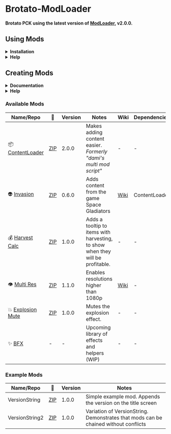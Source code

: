 # Brotato-ModLoader

**Brotato PCK using the latest version of [ModLoader](https://github.com/GodotModding/godot-mod-loader), v2.0.0.**

## Using Mods

 <details>
 <summary><b>Installation</b></summary>
 
 <br />
 
>  ### ⚙ Installation ⚙
>  
> - [Download the ``ModLoader.zip`` file](https://github.com/BrotatoMods/Brotato-ModLoader/releases/download/v2.0.0/ModLoader.zip)
>
> - Unpack the ``ModLoader.zip`` file
>
> - Copy the ``ModLoader.pck`` and the ``run.gd`` inside the Brotato game folder   
> ![image](https://user-images.githubusercontent.com/41547570/209873722-64bd0388-1a2b-4c67-88d7-3b83499f7466.png)
>
> - Create a ``mods`` folder at the same location   
> ![image](https://user-images.githubusercontent.com/41547570/209873160-5fed6b66-52d3-4ee8-86d4-f752aa44b89e.png)
> 
> - Inside Steam add the following start options to Brotato   
> ![image](https://user-images.githubusercontent.com/41547570/209873529-0094e4f9-2326-4075-8352-42961c0c2980.png)   
> ![image](https://user-images.githubusercontent.com/41547570/209873571-dba1fbf1-9a30-48af-9d8d-56aee4ef5ccd.png)   
> ``--enable-mods --main-pack ModLoader.pck --script run.gd``
> 
> - Add mod zips to your "mods" folder. There's no need to unzip them, just drop them into "mods".   
>    ![image](https://user-images.githubusercontent.com/41547570/209873887-cd37f093-0bdd-47ca-b21a-6b4f96098df0.png)
>    - Note that some mods have dependencies, eg [Invasion](https://github.com/BrotatoMods/Brotato-Invasion-Mod) depends on [ContentLoader](https://github.com/BrotatoMods/Brotato-ContentLoader).
>    - This just means that to use one, you have to have the other.
>    - You can check dependencies by opening the mod zip, going into "mods-unpacked" then the mod folder name, and checking "\_meta.json"
> 
> 
> - Launch the game 🚀

 </details>
 
 <details>
 <summary><b>Help</b></summary>
   
<br />

> ### :interrobang: Help :interrobang:
>
> If you get stuck you can ask for help in the [Space Potatoes Discord](https://discord.gg/j39jE6k)   
> Make sure to read the **modding-faq** and verify that you read it by clicking the check emote.   
> ![image](https://user-images.githubusercontent.com/41547570/211566790-5611494b-f2f9-4cd3-b7b6-64cd7de3b816.png)   
> ![image](https://user-images.githubusercontent.com/41547570/211566842-0b8c0957-1438-4dfc-8e98-8d7a608bc29b.png)   
> 
> After that go to ``#modding-help`` and ask away :thumbsup:   
> ![image](https://user-images.githubusercontent.com/41547570/211572905-56081f0b-26c9-4fbb-849d-f5f6cd74eb0f.png)

 </details>

## Creating Mods

 <details>
 <summary><b>Documentation</b></summary>
 
 <br />
 
 > - For general information on how to use the Mod Loader check the [Godot Modding Readme](https://github.com/GodotModding/godot-mod-loader).
 > - In the near future we will provide detailed and Brotato specific documentation here.
  
 </details>
 
 <details>
 <summary><b>Help</b></summary>
   
<br />

> We are happy to chat in the [Space Potatoes Discord](https://discord.gg/j39jE6k)   
> Make sure to read the **modding-faq** and verify it by clicking the check emote.   
> ![image](https://user-images.githubusercontent.com/41547570/211566790-5611494b-f2f9-4cd3-b7b6-64cd7de3b816.png)   
> ![image](https://user-images.githubusercontent.com/41547570/211566842-0b8c0957-1438-4dfc-8e98-8d7a608bc29b.png)   
> 
> After that we welcome you in ``#modding-dev`` :thumbsup:   
> ![image](https://user-images.githubusercontent.com/41547570/211591351-a3733080-f952-4165-8ad4-f400ea80e26d.png)


 </details>

### Available Mods

| Name/Repo | 💾 | Version | Notes | Wiki | Dependencies |
| --- | --- | --- | --- | --- | --- |
| 📦 [ContentLoader](https://github.com/BrotatoMods/Brotato-ContentLoader/releases) | [ZIP](https://github.com/BrotatoMods/Brotato-ContentLoader/releases/download/v2.0.0/Dami-ContentLoader-v2.0.0.zip) | 2.0.0 | Makes adding content easier. <br>*Formerly "dami's multi mod script"* | - | - |
| 👽 [Invasion](https://github.com/BrotatoMods/Brotato-Invasion-Mod/releases) | [ZIP](https://github.com/BrotatoMods/Brotato-Invasion-Mod/releases/download/v6.0.0/Darkly77-Invasion-6.0.0.zip) | 0.6.0 | Adds content from the game Space Gladiators | [Wiki](https://brotato.wiki.spellsandguns.com/Mod:Invasion) | ContentLoader |
| 💰 [Harvest Calc](https://github.com/BrotatoMods/Brotato-Harvest-Calc) | [ZIP](https://github.com/BrotatoMods/Brotato-Harvest-Calc/releases/download/v1.0.0/Cube-HarvestCalc.zip) | 1.0.0 | Adds a tooltip to items with harvesting, to show when they will be profitable.  | - | - |
| 👁 [Multi Res](https://github.com/BrotatoMods/Brotato-MultiRes) | [ZIP](https://github.com/BrotatoMods/Brotato-MultiRes/releases/download/v1.1.0/KANA-MultiRes.zip) | 1.1.0 | Enables resolutions higher than 1080p | [Wiki](https://brotato.wiki.spellsandguns.com/Mod:Multiple_Resolutions_Mod) | - |
| 💥 [Explosion Mute](https://github.com/BrotatoMods/Brotato-Explosion-Mute) | [ZIP](https://github.com/BrotatoMods/Brotato-Explosion-Mute/releases/download/v1.0.0/KANA-ExplosionMute.zip) | 1.0.0 | Mutes the explosion effect.  | - | - |
| ✨ [BFX](https://github.com/BrotatoMods/Brotato-BFX) | - | - | Upcoming library of effects and helpers (WIP) | - | - | - |

### Example Mods

| Name/Repo | 💾 | Version | Notes |
| --- | --- | --- | --- |
| VersionString | [ZIP](https://github.com/BrotatoMods/Brotato-ModLoader/releases/download/v2.0.0/Darkly77-VersionString.zip) | 1.0.0 | Simple example mod. Appends the version on the title screen |
| VersionString2 | [ZIP](https://github.com/BrotatoMods/Brotato-ModLoader/releases/download/v2.0.0/Darkly77-VersionString2.zip) | 1.0.0 | Variation of VersionString. <br>Demonstrates that mods can be chained without conflicts |
